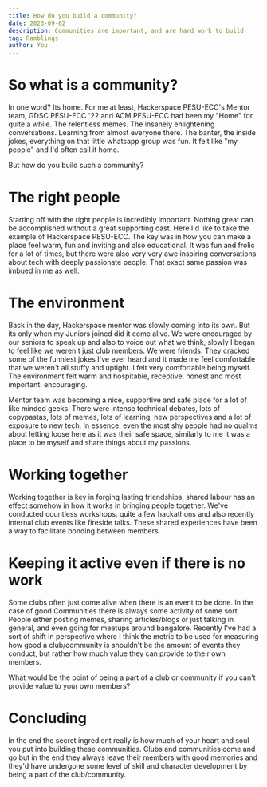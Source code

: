 ```yaml
---
title: How do you build a community?
date: 2023-09-02
description: Communities are important, and are hard work to build
tag: Ramblings
author: You
---
```


# So what is a community?

In one word? Its home. For me at least, Hackerspace PESU-ECC's Mentor team, GDSC PESU-ECC '22 and ACM PESU-ECC had
been my "Home" for quite a while. The relentless memes. The insanely enlightening
conversations. Learning from almost everyone there. The banter, the inside jokes,
everything on that little whatsapp group was fun. It felt like
"my people" and I'd often call it home.

But how do you build such a community?

# The right people

Starting off with the right people is incredibly important. Nothing great can be accomplished
without a great supporting cast. Here I'd like to take the example of Hackerspace PESU-ECC. The key was in how
you can make a place feel warm, fun and inviting and also educational. It was fun and frolic for a lot
of times, but there were also very very awe inspiring conversations about tech with deeply passionate people.
That exact same passion was imbued in me as well.

# The environment

Back in the day, Hackerspace mentor was slowly coming
into its own. But its only when my Juniors joined did it come alive. We were encouraged by our seniors to speak up
and also to voice out what we think, slowly I began to feel like we weren't just club members. We were friends.
They cracked some of the funniest jokes I've ever heard and it made me feel comfortable that we weren't all stuffy
and uptight. I felt very comfortable being myself. The environment felt warm and hospitable, receptive, honest and
most important: encouraging.

Mentor team was becoming a nice, supportive and safe place for a lot of like minded geeks. There were
intense technical debates, lots of copypastas, lots of memes, lots of learning, new perspectives and
a lot of exposure to new tech. In essence, even the most shy people had no qualms about letting loose here as
it was their safe space, similarly to me it was a place to
be myself and share things about my passions.

# Working together

Working together is key in forging lasting friendships, shared labour has an effect somehow in how it works in bringing
people together. We've conducted countless workshops, quite a few hackathons and also recently internal club events like
fireside talks. These shared experiences have been a way to facilitate bonding between members.

# Keeping it active even if there is no work

Some clubs often just come alive when there is an event to be done. In the case of good Communities there is always some activity
of some sort. People either posting memes, sharing articles/blogs or just talking in general, and even going for meetups around bangalore.
Recently I've had a sort of shift in perspective where I think the metric to be used for measuring how good a club/community is shouldn't
be the amount of events they conduct, but rather how much value they can provide to their own members.

What would be the point of being a part of a club or community if you can't provide value to your own members?

# Concluding

In the end the secret ingredient really is how much of your heart and soul you put into building these communities. Clubs and communities come
and go but in the end they always leave their members with good memories and they'd have undergone some level of skill and character
development by being a part of the club/community.

